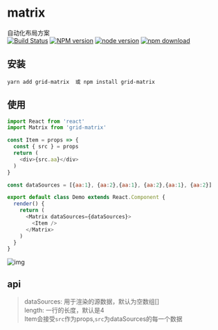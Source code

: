# matrix
自动化布局方案  
[![Build Status](https://travis-ci.org/snakeUni/matrix.svg?branch=master)](https://travis-ci.org/snakeUni/matrix)
[![NPM version](https://img.shields.io/npm/v/matrix.svg?style=flat-square)](https://www.npmjs.com/package/matrix)
[![node version](https://img.shields.io/badge/node.js-%3E=_8.0-green.svg?style=flat-square)](http://nodejs.org/download/)
[![npm download](https://img.shields.io/npm/dm/matrix.svg?style=flat-square)](https://www.npmjs.com/package/matrix)

## 安装
```
yarn add grid-matrix  或 npm install grid-matrix
```
## 使用
```js
import React from 'react'
import Matrix from 'grid-matrix'

const Item = props => {
  const { src } = props
  return (
    <div>{src.aa}</div>
  )
}

const dataSources = [{aa:1}, {aa:2},{aa:1}, {aa:2},{aa:1}, {aa:2}]

export default class Demo extends React.Component {
  render() {
    return (
      <Matrix dataSources={dataSources}>
        <Item />
      </Matrix>
    )
  }
}
```
![img](http://thyrsi.com/t6/648/1546482132x2890211732.jpg)
## api
> dataSources: 用于渲染的源数据，默认为空数组[]  
> length: 一行的长度，默认是4  
> Item会接受`src`作为props,`src`为dataSources的每一个数据 
